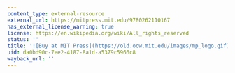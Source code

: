 ```yaml
---
content_type: external-resource
external_url: https://mitpress.mit.edu/9780262110167
has_external_license_warning: true
license: https://en.wikipedia.org/wiki/All_rights_reserved
status: ''
title: '![Buy at MIT Press](https://old.ocw.mit.edu/images/mp_logo.gif)'
uid: da0bd90c-7ee2-4187-8a1d-a5379c5966c8
wayback_url: ''
---
```

